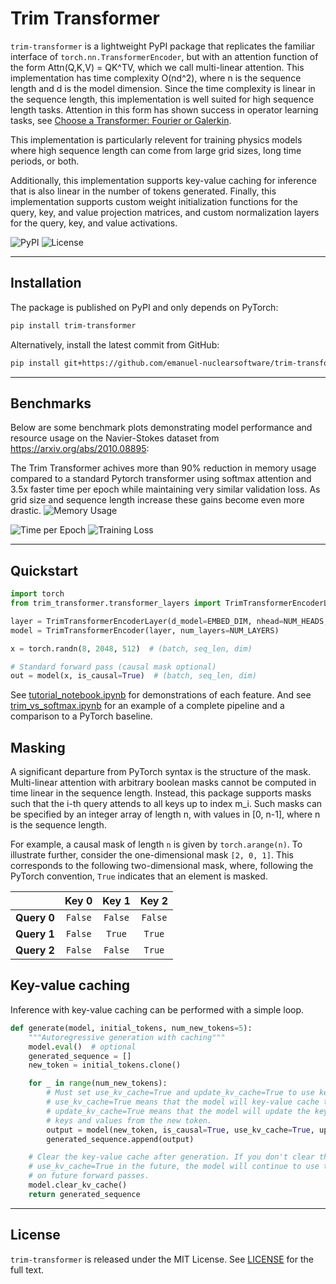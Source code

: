 # Trim Transformer

`trim-transformer` is a lightweight PyPI package that replicates the familiar interface of `torch.nn.TransformerEncoder`, but with an attention function of the form Attn(Q,K,V) = QK^TV, which we call multi-linear attention. This implementation has time complexity O(nd^2), where n is the sequence length and d is the model dimension. Since the time complexity is linear in the sequence length, this implementation is well suited for high sequence length tasks. Attention in this form has shown success in operator learning tasks, see [Choose a Transformer: Fourier or Galerkin](https://arxiv.org/abs/2105.14995).

This implementation is particularly relevent for training physics models where high sequence length can come from large grid sizes, long time periods, or both.

Additionally, this implementation supports key-value caching for inference that is also linear in the number of tokens generated. Finally, this implementation supports custom weight initialization functions for the query, key, and value projection matrices, and custom normalization layers for the query, key,
and value activations.

![PyPI](https://img.shields.io/pypi/v/trim-transformer?color=%2334D058&logo=pypi) ![License](https://img.shields.io/github/license/emanuel-nuclearsoftware/trim-transformer)

---

## Installation

The package is published on PyPI and only depends on PyTorch:

```bash
pip install trim-transformer
```

Alternatively, install the latest commit from GitHub:

```bash
pip install git+https://github.com/emanuel-nuclearsoftware/trim-transformer.git
```

---
## Benchmarks

Below are some benchmark plots demonstrating model performance and resource usage on the Navier-Stokes dataset from https://arxiv.org/abs/2010.08895:

The Trim Transformer achives more than 90% reduction in memory usage compared to a standard Pytorch transformer using softmax attention and 3.5x faster time per epoch while maintaining very similar validation loss. As grid size and sequence length increase these gains become even more drastic.
![Memory Usage](plots/mem_use.png)

![Time per Epoch](plots/time:epoch.png)
![Training Loss](plots/loss.png)

---
## Quickstart

```python
import torch
from trim_transformer.transformer_layers import TrimTransformerEncoderLayer, TrimTransformerEncoder

layer = TrimTransformerEncoderLayer(d_model=EMBED_DIM, nhead=NUM_HEADS, batch_first=True)
model = TrimTransformerEncoder(layer, num_layers=NUM_LAYERS)

x = torch.randn(8, 2048, 512)  # (batch, seq_len, dim)

# Standard forward pass (causal mask optional)
out = model(x, is_causal=True)  # (batch, seq_len, dim)
```

See [tutorial_notebook.ipynb](tutorial_notebook.ipynb) for demonstrations of each feature. And see [trim_vs_softmax.ipynb](trim_vs_softmax.ipynb) for an example of a complete pipeline and a comparison to a PyTorch baseline.

## Masking

A significant departure from PyTorch syntax is the structure of the mask. Multi-linear attention with arbitrary boolean masks cannot be computed in time linear in the sequence length. Instead, this package supports masks such that the i-th query attends to all keys up to index m_i. Such masks can be specified by an integer array of length n, with values in [0, n-1], where n is the sequence length.

For example, a causal mask of length `n` is given by `torch.arange(n)`. To illustrate further, consider the one-dimensional mask `[2, 0, 1]`. This corresponds to the following two-dimensional mask, where, following the PyTorch convention, `True` indicates that an element is masked.

|             | Key 0 | Key 1 | Key 2 |
|-------------|:-----:|:-----:|:-----:|
| **Query 0** | `False` | `False` | `False` |
| **Query 1** | `False` | `True`  | `True`  |
| **Query 2** | `False` | `False` | `True`  |

## Key-value caching

Inference with key-value caching can be performed with a simple loop.

```python
def generate(model, initial_tokens, num_new_tokens=5):
    """Autoregressive generation with caching"""
    model.eval()  # optional
    generated_sequence = []
    new_token = initial_tokens.clone()

    for _ in range(num_new_tokens):
        # Must set use_kv_cache=True and update_kv_cache=True to use key-value caching.
        # use_kv_cache=True means that the model will key-value cache that is already stored.
        # update_kv_cache=True means that the model will update the key-value cache with the
        # keys and values from the new token.
        output = model(new_token, is_causal=True, use_kv_cache=True, update_kv_cache=True)
        generated_sequence.append(output)

    # Clear the key-value cache after generation. If you don't clear the cache, then if
    # use_kv_cache=True in the future, the model will continue to use the key-value cache
    # on future forward passes.
    model.clear_kv_cache()
    return generated_sequence
```

---

## License

`trim-transformer` is released under the MIT License.  See [LICENSE](LICENSE) for the full text.